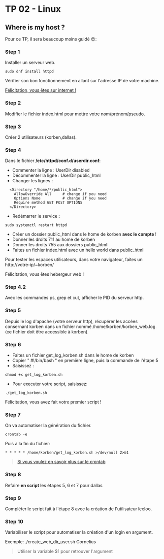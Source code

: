 # TP 02 - Linux
## Where is my host ?
Pour ce TP, il sera beaucoup moins guidé 😉:

### Step 1

Installer un serveur web.
```
sudo dnf install httpd
```
Vérifier son bon fonctionnement en allant sur l'adresse IP de votre machine.

[Félicitation, vous êtes sur internet !](https://www.youtube.com/watch?v=ouEudC6rS8E)

### Step 2

Modifier le fichier index.html pour mettre votre nom/prénom/pseudo.

### Step 3

Créer 2 utilisateurs (korben,dallas).

### Step 4

Dans le fichier **/etc/httpd/conf.d/userdir.conf**:
- Commenter la ligne : UserDir disabled 
- Décommenter la ligne : UserDir public_html 
- Changer les lignes : 
```
  <Directory "/home/*/public_html">
    AllowOverride All     # change if you need
    Options None          # change if you need
    Require method GET POST OPTIONS
  </Directory>
```
- Redémarrer le service :
```
sudo systemctl restart httpd
```
- Créer un dossier public_html dans le home de korben **avec le compte !**
- Donner les droits 711 au home de korben
- Donner les droits 755 aux dossiers public_html
- Faites un fichier index.html avec un hello world dans public_html

Pour tester les espaces utilisateurs, dans votre navigateur, faites un http://votre-ip/~korben/

Félicitation, vous êtes hebergeur web !

### Step 4.2

Avec les commandes ps, grep et cut, afficher le PID du serveur http.

### Step 5

Depuis le log d'apache (votre serveur http), récupérer les accèes consernant korben dans un fichier nommé /home/korben/korben_web.log. (ce fichier doit être accessible à korben).

### Step 6

- Faites un fichier get_log_korben.sh dans le home de korben
- Copier " #!/bin/bash " en première ligne, puis la commande de l'étape 5
- Saisissez :
```
chmod +x get_log_korben.sh
```
- Pour executer votre script, saisissez:
```
./get_log_korben.sh
```
Félicitation, vous avez fait votre premier script !

### Step 7

On va automatiser la génération du fichier.
```
crontab -e
```
Puis à la fin du fichier:
```
* * * * * /home/korben/get_log_korben.sh >/dev/null 2>&1
```
> [Si vous voulez en savoir plus sur le crontab](https://crontab-generator.org/)

### Step 8

Refaire **en script** les étapes 5, 6 et 7 pour dallas

### Step 9

Compléter le script fait à l'étape 8 avec la création de l'utilisateur leeloo.

### Step 10

Variabiliser le script pour automatiser la création d'un login en argument.

Exemple: ./create_web_dir_user.sh Cornelius
> Utiliser la variable $1 pour retrouver l'argument

